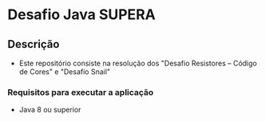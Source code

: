 # Desafio Java SUPERA

## Descrição 

- Este repositório consiste na resolução dos "Desafio Resistores – Código de Cores" e 
"Desafio Snail"

### Requisitos para executar a aplicação

- Java 8 ou superior